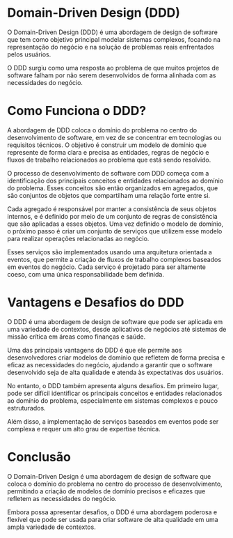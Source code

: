 # Domain-Driven Design (DDD)
O Domain-Driven Design (DDD) é uma abordagem de design de software que tem como objetivo principal modelar sistemas complexos, focando na representação do negócio e na solução de problemas reais enfrentados pelos usuários.

O DDD surgiu como uma resposta ao problema de que muitos projetos de software falham por não serem desenvolvidos de forma alinhada com as necessidades do negócio.

# Como Funciona o DDD?
A abordagem de DDD coloca o domínio do problema no centro do desenvolvimento de software, em vez de se concentrar em tecnologias ou requisitos técnicos. O objetivo é construir um modelo de domínio que represente de forma clara e precisa as entidades, regras de negócio e fluxos de trabalho relacionados ao problema que está sendo resolvido.

O processo de desenvolvimento de software com DDD começa com a identificação dos principais conceitos e entidades relacionados ao domínio do problema. Esses conceitos são então organizados em agregados, que são conjuntos de objetos que compartilham uma relação forte entre si.

Cada agregado é responsável por manter a consistência de seus objetos internos, e é definido por meio de um conjunto de regras de consistência que são aplicadas a esses objetos. Uma vez definido o modelo de domínio, o próximo passo é criar um conjunto de serviços que utilizem esse modelo para realizar operações relacionadas ao negócio.

Esses serviços são implementados usando uma arquitetura orientada a eventos, que permite a criação de fluxos de trabalho complexos baseados em eventos do negócio. Cada serviço é projetado para ser altamente coeso, com uma única responsabilidade bem definida.

# Vantagens e Desafios do DDD
O DDD é uma abordagem de design de software que pode ser aplicada em uma variedade de contextos, desde aplicativos de negócios até sistemas de missão crítica em áreas como finanças e saúde.

Uma das principais vantagens do DDD é que ele permite aos desenvolvedores criar modelos de domínio que refletem de forma precisa e eficaz as necessidades do negócio, ajudando a garantir que o software desenvolvido seja de alta qualidade e atenda às expectativas dos usuários.

No entanto, o DDD também apresenta alguns desafios. Em primeiro lugar, pode ser difícil identificar os principais conceitos e entidades relacionados ao domínio do problema, especialmente em sistemas complexos e pouco estruturados.

Além disso, a implementação de serviços baseados em eventos pode ser complexa e requer um alto grau de expertise técnica.

# Conclusão
O Domain-Driven Design é uma abordagem de design de software que coloca o domínio do problema no centro do processo de desenvolvimento, permitindo a criação de modelos de domínio precisos e eficazes que refletem as necessidades do negócio.

Embora possa apresentar desafios, o DDD é uma abordagem poderosa e flexível que pode ser usada para criar software de alta qualidade em uma ampla variedade de contextos.

